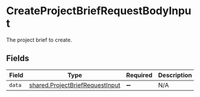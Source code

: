 # CreateProjectBriefRequestBodyInput

The project brief to create.


## Fields

| Field                                                                              | Type                                                                               | Required                                                                           | Description                                                                        |
| ---------------------------------------------------------------------------------- | ---------------------------------------------------------------------------------- | ---------------------------------------------------------------------------------- | ---------------------------------------------------------------------------------- |
| `data`                                                                             | [shared.ProjectBriefRequestInput](../../models/shared/projectbriefrequestinput.md) | :heavy_minus_sign:                                                                 | N/A                                                                                |